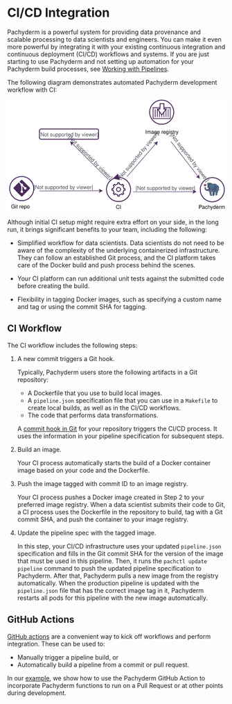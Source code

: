 # CI/CD Integration

Pachyderm is a powerful system for providing data
provenance and scalable processing to data
scientists and engineers. You can make it even
more powerful by integrating it with your existing
continuous integration and continuous deployment (CI/CD)
workflows and systems. If you are just starting to use Pachyderm
and not setting up automation for your Pachyderm build
processes, see [Working with Pipelines](working-with-pipelines.md).

The following diagram demonstrates automated Pachyderm
development workflow with CI:

![Developer Workflow](../../assets/images/d_developer_workflow102.svg)

Although initial CI setup might require extra effort on your side,
in the long run, it brings significant benefits to your team,
including the following:

* Simplified workflow for data scientists. Data scientists do not need to be
aware of the complexity of the underlying containerized infrastructure. They
can follow an established Git process, and the CI platform takes care of the
Docker build and push process behind the scenes.

* Your CI platform can run additional unit tests against the submitted
code before creating the build.

* Flexibility in tagging Docker images, such as specifying a custom name
and tag or using the commit SHA for tagging.


## CI Workflow

The CI workflow includes the following steps:

1. A new commit triggers a Git hook.

   Typically, Pachyderm users store the following artifacts in a
   Git repository:
   * A Dockerfile that you use to build local images.
   * A `pipeline.json` specification file that you can use in a `Makefile` to create local builds, as well as in the CI/CD workflows.
   * The code that performs data transformations.

   A [commit hook in Git](https://git-scm.com/book/en/v2/Customizing-Git-Git-Hooks)
   for your repository triggers the CI/CD process. It uses the
   information in your pipeline specification for subsequent steps.

1. Build an image.

   Your CI process automatically starts the build of a Docker container
   image based on your code and the Dockerfile.

1. Push the image tagged with commit ID to an image registry.

   Your CI process pushes a Docker image created in Step 2 to your preferred
   image registry. When a data scientist submits their code to Git, a CI
   process uses the Dockerfile in the repository to build, tag with a Git
   commit SHA, and push the container to your image registry.

1. Update the pipeline spec with the tagged image.

   In this step, your CI/CD infrastructure uses your updated `pipeline.json`
   specification and fills in the Git commit
   SHA for the version of the image that must be used in this pipeline.
   Then, it runs the `pachctl update pipeline` command to push the
   updated pipeline specification to Pachyderm. After that,
   Pachyderm pulls a new image from the registry automatically.
   When the production pipeline is updated with the `pipeline.json`
   file that has the correct image tag in it, Pachyderm restarts all pods
   for this pipeline with the new image automatically.


## GitHub Actions
[GitHub actions](https://github.com/features/actions) are a convenient way to kick off workflows and perform integration. These can be used to:

* Manually trigger a pipeline build, or
* Automatically build a pipeline from a commit or pull request.

In our [example](https://github.com/pachyderm/pachyderm/tree/workflows/examples/workflows/github-actions), we show how to use the Pachyderm GitHub Action to incorporate Pachyderm functions to run on a Pull Request or at other points during development.


<!-- ## Jenkins Integration -->
